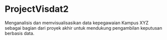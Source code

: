 # ProjectVisdat2
Menganalisis dan memvisualisasikan data kepegawaian Kampus XYZ sebagai bagian dari proyek akhir untuk mendukung pengambilan keputusan berbasis data. 
